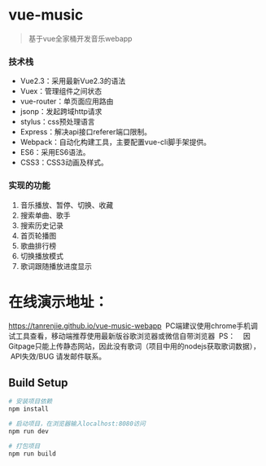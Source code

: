 # vue-music

> 基于vue全家桶开发音乐webapp

### 技术栈
- Vue2.3：采用最新Vue2.3的语法
- Vuex：管理组件之间状态
- vue-router：单页面应用路由
- jsonp：发起跨域http请求
- stylus：css预处理语言
- Express：解决api接口referer端口限制。
- Webpack：自动化构建工具，主要配置vue-cli脚手架提供。
- ES6：采用ES6语法。
- CSS3：CSS3动画及样式。
### 实现的功能
1. 音乐播放、暂停、切换、收藏
2. 搜索单曲、歌手
3. 搜索历史记录
4. 首页轮播图
5. 歌曲排行榜
6. 切换播放模式
7. 歌词跟随播放进度显示

# 在线演示地址：
  https://tanrenjie.github.io/vue-music-webapp
  PC端建议使用chrome手机调试工具查看，移动端推荐使用最新版谷歌浏览器或微信自带浏览器
  PS：
    因Gitpage只能上传静态网站，因此没有歌词（项目中用的nodejs获取歌词数据），
    API失效/BUG 请发邮件联系。

## Build Setup

``` bash
# 安装项目依赖
npm install

# 启动项目，在浏览器输入localhost:8080访问
npm run dev

# 打包项目
npm run build

```

